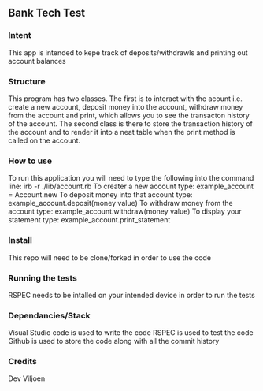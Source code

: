 ## Bank Tech Test

### Intent
This app is intended to kepe track of deposits/withdrawls and printing out account balances

### Structure
This program has two classes. The first is to interact with the acount i.e. create a new account, deposit money into the account, withdraw money from the account and print, which allows you to see the transacton history of the account. The second class is there to store the transaction history of the account and to render it into a neat table when the print method is called on the account.

### How to use
To run this application you will need to type the following into the command line:
irb -r ./lib/account.rb
To creater a new account type: example_account = Account.new
To deposit money into that account type: example_account.deposit(money value)
To withdraw money from the account type: example_account.withdraw(money value)
To display your statement type: example_account.print_statement

### Install
This repo will need to be clone/forked in order to use the code

### Running the tests
RSPEC needs to be intalled on your intended device in order to run the tests

### Dependancies/Stack
Visual Studio code is used to write the code
RSPEC is used to test the code
Github is used to store the code along with all the commit history

### Credits
Dev Viljoen